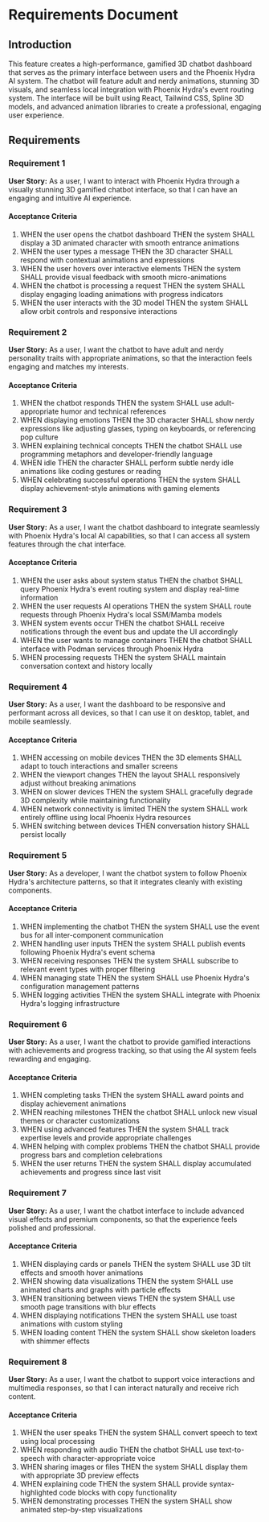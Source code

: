 # Requirements Document

## Introduction

This feature creates a high-performance, gamified 3D chatbot dashboard that serves as the primary interface between users and the Phoenix Hydra AI system. The chatbot will feature adult and nerdy animations, stunning 3D visuals, and seamless local integration with Phoenix Hydra's event routing system. The interface will be built using React, Tailwind CSS, Spline 3D models, and advanced animation libraries to create a professional, engaging user experience.

## Requirements

### Requirement 1

**User Story:** As a user, I want to interact with Phoenix Hydra through a visually stunning 3D gamified chatbot interface, so that I can have an engaging and intuitive AI experience.

#### Acceptance Criteria

1. WHEN the user opens the chatbot dashboard THEN the system SHALL display a 3D animated character with smooth entrance animations
2. WHEN the user types a message THEN the 3D character SHALL respond with contextual animations and expressions
3. WHEN the user hovers over interactive elements THEN the system SHALL provide visual feedback with smooth micro-animations
4. WHEN the chatbot is processing a request THEN the system SHALL display engaging loading animations with progress indicators
5. WHEN the user interacts with the 3D model THEN the system SHALL allow orbit controls and responsive interactions

### Requirement 2

**User Story:** As a user, I want the chatbot to have adult and nerdy personality traits with appropriate animations, so that the interaction feels engaging and matches my interests.

#### Acceptance Criteria

1. WHEN the chatbot responds THEN the system SHALL use adult-appropriate humor and technical references
2. WHEN displaying emotions THEN the 3D character SHALL show nerdy expressions like adjusting glasses, typing on keyboards, or referencing pop culture
3. WHEN explaining technical concepts THEN the chatbot SHALL use programming metaphors and developer-friendly language
4. WHEN idle THEN the character SHALL perform subtle nerdy idle animations like coding gestures or reading
5. WHEN celebrating successful operations THEN the system SHALL display achievement-style animations with gaming elements

### Requirement 3

**User Story:** As a user, I want the chatbot dashboard to integrate seamlessly with Phoenix Hydra's local AI capabilities, so that I can access all system features through the chat interface.

#### Acceptance Criteria

1. WHEN the user asks about system status THEN the chatbot SHALL query Phoenix Hydra's event routing system and display real-time information
2. WHEN the user requests AI operations THEN the system SHALL route requests through Phoenix Hydra's local SSM/Mamba models
3. WHEN system events occur THEN the chatbot SHALL receive notifications through the event bus and update the UI accordingly
4. WHEN the user wants to manage containers THEN the chatbot SHALL interface with Podman services through Phoenix Hydra
5. WHEN processing requests THEN the system SHALL maintain conversation context and history locally

### Requirement 4

**User Story:** As a user, I want the dashboard to be responsive and performant across all devices, so that I can use it on desktop, tablet, and mobile seamlessly.

#### Acceptance Criteria

1. WHEN accessing on mobile devices THEN the 3D elements SHALL adapt to touch interactions and smaller screens
2. WHEN the viewport changes THEN the layout SHALL responsively adjust without breaking animations
3. WHEN on slower devices THEN the system SHALL gracefully degrade 3D complexity while maintaining functionality
4. WHEN network connectivity is limited THEN the system SHALL work entirely offline using local Phoenix Hydra resources
5. WHEN switching between devices THEN conversation history SHALL persist locally

### Requirement 5

**User Story:** As a developer, I want the chatbot system to follow Phoenix Hydra's architecture patterns, so that it integrates cleanly with existing components.

#### Acceptance Criteria

1. WHEN implementing the chatbot THEN the system SHALL use the event bus for all inter-component communication
2. WHEN handling user inputs THEN the system SHALL publish events following Phoenix Hydra's event schema
3. WHEN receiving responses THEN the system SHALL subscribe to relevant event types with proper filtering
4. WHEN managing state THEN the system SHALL use Phoenix Hydra's configuration management patterns
5. WHEN logging activities THEN the system SHALL integrate with Phoenix Hydra's logging infrastructure

### Requirement 6

**User Story:** As a user, I want the chatbot to provide gamified interactions with achievements and progress tracking, so that using the AI system feels rewarding and engaging.

#### Acceptance Criteria

1. WHEN completing tasks THEN the system SHALL award points and display achievement animations
2. WHEN reaching milestones THEN the chatbot SHALL unlock new visual themes or character customizations
3. WHEN using advanced features THEN the system SHALL track expertise levels and provide appropriate challenges
4. WHEN helping with complex problems THEN the chatbot SHALL provide progress bars and completion celebrations
5. WHEN the user returns THEN the system SHALL display accumulated achievements and progress since last visit

### Requirement 7

**User Story:** As a user, I want the chatbot interface to include advanced visual effects and premium components, so that the experience feels polished and professional.

#### Acceptance Criteria

1. WHEN displaying cards or panels THEN the system SHALL use 3D tilt effects and smooth hover animations
2. WHEN showing data visualizations THEN the system SHALL use animated charts and graphs with particle effects
3. WHEN transitioning between views THEN the system SHALL use smooth page transitions with blur effects
4. WHEN displaying notifications THEN the system SHALL use toast animations with custom styling
5. WHEN loading content THEN the system SHALL show skeleton loaders with shimmer effects

### Requirement 8

**User Story:** As a user, I want the chatbot to support voice interactions and multimedia responses, so that I can interact naturally and receive rich content.

#### Acceptance Criteria

1. WHEN the user speaks THEN the system SHALL convert speech to text using local processing
2. WHEN responding with audio THEN the chatbot SHALL use text-to-speech with character-appropriate voice
3. WHEN sharing images or files THEN the system SHALL display them with appropriate 3D preview effects
4. WHEN explaining code THEN the system SHALL provide syntax-highlighted code blocks with copy functionality
5. WHEN demonstrating processes THEN the system SHALL show animated step-by-step visualizations